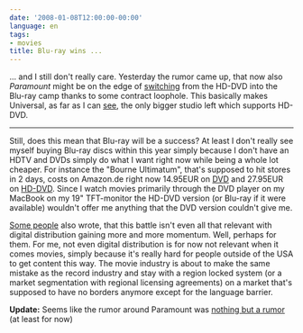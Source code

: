 ```yaml
---
date: '2008-01-08T12:00:00-00:00'
language: en
tags:
- movies
title: Blu-ray wins ...
---
```



... and I still don't really care. Yesterday the rumor came up, that now
also *Paramount* might be on the edge of [switching](http://gizmodo.com/341983/hd-dvd-really-dead-now-paramount-following-warner-to-blu+ray+only-party) from the HD-DVD into the Blu-ray camp
thanks to some contract loophole. This basically makes Universal, as far as
I can [see](http://paulstamatiou.com/2008/01/06/blu-ray-pretty-much-wins-format-war/), the only bigger studio left which supports HD-DVD. 


-------------------------------

Still, does this mean that Blu-ray will be a success? At least I don't really
see myself buying Blu-ray discs within this year simply because I don't
have an HDTV and DVDs simply do what I want right now while being a whole lot 
cheaper. For instance the "Bourne Ultimatum", that's supposed to
hit stores in 2 days, costs on Amazon.de right now 14.95EUR on
[DVD](http://www.amazon.de/Das-Bourne-Ultimatum-Matt-Damon/dp/B000VE1T4Q/) 
and 27.95EUR on [HD-DVD](http://www.amazon.de/Das-Bourne-Ultimatum-HD-DVD/dp/B000YKOMLE/).
Since I watch movies primarily through the DVD player on my MacBook on my
19" TFT-monitor the HD-DVD version (or Blu-ray if it were available) wouldn't
offer me anything that the DVD version couldn't give me.

[Some people](http://www.techcrunch.com/2008/01/08/game-over-hd-dvd-to-join-deadpool/) also wrote, that this battle isn't even all that relevant with
digital distribution gaining more and more momentum. Well, perhaps for them.
For me, not even digital distribution is for now not relevant when it comes 
movies, simply because it's really hard for people outside of the USA to
get content this way. The movie industry is about to make the same mistake as
the record industry and stay with a region locked system (or a market 
segmentation with regional licensing agreements) on a market that's
supposed to have no borders anymore except for the language barrier. 

**Update:** Seems like the rumor around Paramount was [nothing but a rumor](http://www.engadget.com/2008/01/08/paramount-current-plan-is-to-support-the-hd-dvd-format-curre/) (at least for now)
